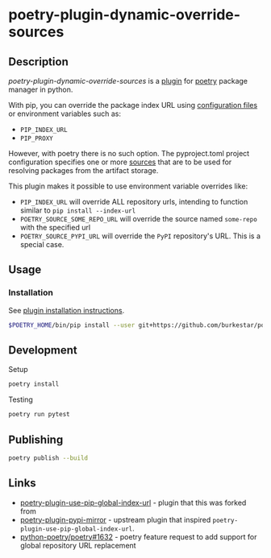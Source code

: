 # poetry-plugin-dynamic-override-sources

## Description

*poetry-plugin-dynamic-override-sources* is a [plugin](https://python-poetry.org/docs/master/plugins/)
for [poetry](https://python-poetry.org/) package manager in python.

With pip, you can override the package index URL using [configuration files](https://pip.pypa.io/en/stable/topics/configuration/)
or environment variables such as:

- `PIP_INDEX_URL`
- `PIP_PROXY`

However, with poetry there is no such option.  The pyproject.toml project configuration specifies one or more
[sources](https://python-poetry.org/docs/repositories/#package-sources) that are to be used for resolving packages from the artifact storage.

This plugin makes it possible to use environment variable overrides like:

- `PIP_INDEX_URL` will override ALL repository urls, intending to function similar to `pip install --index-url`
- `POETRY_SOURCE_SOME_REPO_URL` will override the source named `some-repo` with the specified url
- `POETRY_SOURCE_PYPI_URL` will override the `PyPI` repository's URL.  This is a special case.

## Usage

### Installation

See [plugin installation instructions](https://python-poetry.org/docs/plugins#using-plugins).

```bash
$POETRY_HOME/bin/pip install --user git+https://github.com/burkestar/poetry-plugin-dynamic-override-sources
```

## Development

Setup

```bash
poetry install
```

Testing

```bash
poetry run pytest
```

## Publishing

```bash
poetry publish --build
```

## Links

- [poetry-plugin-use-pip-global-index-url](https://github.com/BaxHugh/poetry-plugin-use-pip-global-index-url) - plugin that this was forked from
- [poetry-plugin-pypi-mirror](https://github.com/arcesium/poetry-plugin-pypi-mirror) - upstream plugin that inspired `poetry-plugin-use-pip-global-index-url`.
- [python-poetry/poetry#1632](https://github.com/python-poetry/poetry/issues/1632) - poetry feature request to add support for global repository URL replacement
